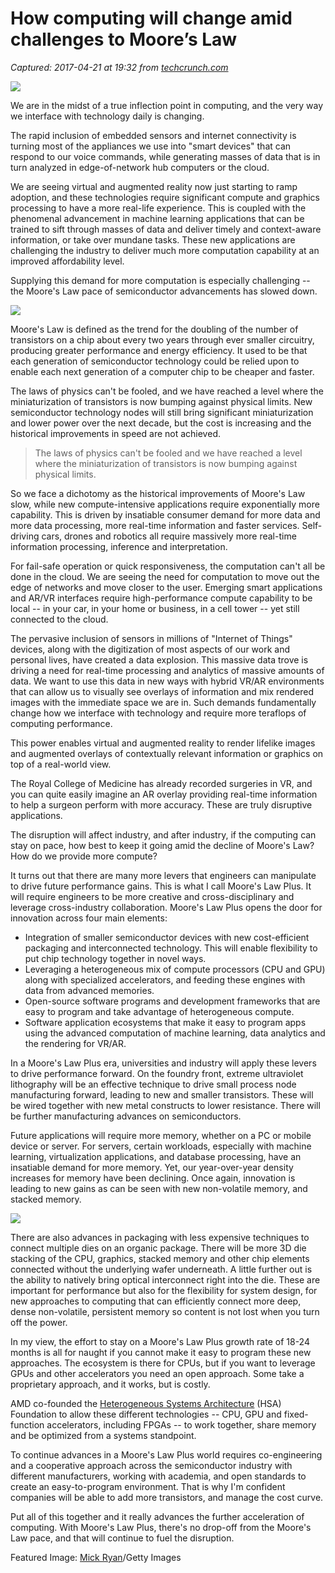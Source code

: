 # How computing will change amid challenges to Moore’s Law

_Captured: 2017-04-21 at 19:32 from [techcrunch.com](https://techcrunch.com/2017/04/13/how-computing-will-change-amid-challenges-to-moores-law/)_

![](https://tctechcrunch2011.files.wordpress.com/2016/10/chinatech.jpg?w=738)

We are in the midst of a true inflection point in computing, and the very way we interface with technology daily is changing.

The rapid inclusion of embedded sensors and internet connectivity is turning most of the appliances we use into "smart devices" that can respond to our voice commands, while generating masses of data that is in turn analyzed in edge-of-network hub computers or the cloud.

We are seeing virtual and augmented reality now just starting to ramp adoption, and these technologies require significant compute and graphics processing to have a more real-life experience. This is coupled with the phenomenal advancement in machine learning applications that can be trained to sift through masses of data and deliver timely and context-aware information, or take over mundane tasks. These new applications are challenging the industry to deliver much more computation capability at an improved affordability level.

Supplying this demand for more computation is especially challenging -- the Moore's Law pace of semiconductor advancements has slowed down.

![](https://tctechcrunch2011.files.wordpress.com/2016/02/7857056934_f896c8fb5e_o.jpg?w=698&h=465)

Moore's Law is defined as the trend for the doubling of the number of transistors on a chip about every two years through ever smaller circuitry, producing greater performance and energy efficiency. It used to be that each generation of semiconductor technology could be relied upon to enable each next generation of a computer chip to be cheaper and faster.

The laws of physics can't be fooled, and we have reached a level where the miniaturization of transistors is now bumping against physical limits. New semiconductor technology nodes will still bring significant miniaturization and lower power over the next decade, but the cost is increasing and the historical improvements in speed are not achieved.

> The laws of physics can't be fooled and we have reached a level where the miniaturization of transistors is now bumping against physical limits. 

So we face a dichotomy as the historical improvements of Moore's Law slow, while new compute-intensive applications require exponentially more capability. This is driven by insatiable consumer demand for more data and more data processing, more real-time information and faster services. Self-driving cars, drones and robotics all require massively more real-time information processing, inference and interpretation.

For fail-safe operation or quick responsiveness, the computation can't all be done in the cloud. We are seeing the need for computation to move out the edge of networks and move closer to the user. Emerging smart applications and AR/VR interfaces require high-performance compute capability to be local -- in your car, in your home or business, in a cell tower -- yet still connected to the cloud.

The pervasive inclusion of sensors in millions of "Internet of Things" devices, along with the digitization of most aspects of our work and personal lives, have created a data explosion. This massive data trove is driving a need for real-time processing and analytics of massive amounts of data. We want to use this data in new ways with hybrid VR/AR environments that can allow us to visually see overlays of information and mix rendered images with the immediate space we are in. Such demands fundamentally change how we interface with technology and require more teraflops of computing performance.

This power enables virtual and augmented reality to render lifelike images and augmented overlays of contextually relevant information or graphics on top of a real-world view.

The Royal College of Medicine has already recorded surgeries in VR, and you can quite easily imagine an AR overlay providing real-time information to help a surgeon perform with more accuracy. These are truly disruptive applications.

The disruption will affect industry, and after industry, if the computing can stay on pace, how best to keep it going amid the decline of Moore's Law? How do we provide more compute?

It turns out that there are many more levers that engineers can manipulate to drive future performance gains. This is what I call Moore's Law Plus. It will require engineers to be more creative and cross-disciplinary and leverage cross-industry collaboration. Moore's Law Plus opens the door for innovation across four main elements:

  * Integration of smaller semiconductor devices with new cost-efficient packaging and interconnected technology. This will enable flexibility to put chip technology together in novel ways.
  * Leveraging a heterogeneous mix of compute processors (CPU and GPU) along with specialized accelerators, and feeding these engines with data from advanced memories.
  * Open-source software programs and development frameworks that are easy to program and take advantage of heterogeneous compute.
  * Software application ecosystems that make it easy to program apps using the advanced computation of machine learning, data analytics and the rendering for VR/AR.

In a Moore's Law Plus era, universities and industry will apply these levers to drive performance forward. On the foundry front, extreme ultraviolet lithography will be an effective technique to drive small process node manufacturing forward, leading to new and smaller transistors. These will be wired together with new metal constructs to lower resistance. There will be further manufacturing advances on semiconductors.

Future applications will require more memory, whether on a PC or mobile device or server. For servers, certain workloads, especially with machine learning, virtualization applications, and database processing, have an insatiable demand for more memory. Yet, our year-over-year density increases for memory have been declining. Once again, innovation is leading to new gains as can be seen with new non-volatile memory, and stacked memory.

![](https://tctechcrunch2011.files.wordpress.com/2014/11/oregon-chipset-2.jpg?w=803&h=535)

There are also advances in packaging with less expensive techniques to connect multiple dies on an organic package. There will be more 3D die stacking of the CPU, graphics, stacked memory and other chip elements connected without the underlying wafer underneath. A little further out is the ability to natively bring optical interconnect right into the die. These are important for performance but also for the flexibility for system design, for new approaches to computing that can efficiently connect more deep, dense non-volatile, persistent memory so content is not lost when you turn off the power.

In my view, the effort to stay on a Moore's Law Plus growth rate of 18-24 months is all for naught if you cannot make it easy to program these new approaches. The ecosystem is there for CPUs, but if you want to leverage GPUs and other accelerators you need an open approach. Some take a proprietary approach, and it works, but is costly.

AMD co-founded the [Heterogeneous Systems Architecture](http://www.hsafoundation.com/) (HSA) Foundation to allow these different technologies -- CPU, GPU and fixed-function accelerators, including FPGAs -- to work together, share memory and be optimized from a systems standpoint.

To continue advances in a Moore's Law Plus world requires co-engineering and a cooperative approach across the semiconductor industry with different manufacturers, working with academia, and open standards to create an easy-to-program environment. That is why I'm confident companies will be able to add more transistors, and manage the cost curve.

Put all of this together and it really advances the further acceleration of computing. With Moore's Law Plus, there's no drop-off from the Moore's Law pace, and that will continue to fuel the disruption.

Featured Image: [Mick Ryan](http://www.gettyimages.com/search/photographer?family=creative&photographer=Mick+Ryan)/Getty Images
